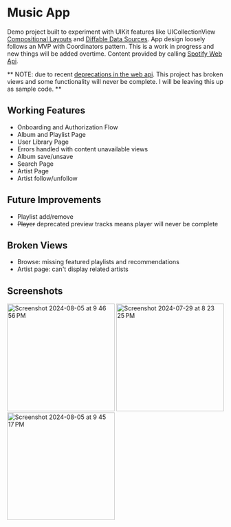 # Music App

Demo project built to experiment with UIKit features like UICollectionView [Compositional Layouts](https://developer.apple.com/documentation/uikit/uicollectionviewcompositionallayout) and 
[Diffable Data Sources](https://developer.apple.com/documentation/uikit/uicollectionviewdiffabledatasource). App design loosely follows an MVP with Coordinators pattern.
This is a work in progress and new things will be added overtime.
Content provided by calling [Spotify Web Api](https://developer.spotify.com/documentation/web-api).

** NOTE: due to recent [deprecations in the web api](https://developer.spotify.com/blog/2024-11-27-changes-to-the-web-api). This project has broken views and some functionality will never be complete. I will be leaving this up as sample code. **

## Working Features
- Onboarding and Authorization Flow
- Album and Playlist Page
- User Library Page
- Errors handled with content unavailable views
- Album save/unsave
- Search Page
- Artist Page
- Artist follow/unfollow 

## Future Improvements
- Playlist add/remove
- ~~Player~~ deprecated preview tracks means player will never be complete 

## Broken Views
- Browse: missing featured playlists and recommendations
- Artist page: can't display related artists

## Screenshots

<img width="250" alt="Screenshot 2024-08-05 at 9 46 56 PM" src="https://github.com/user-attachments/assets/b763e123-6c69-49a7-8f1c-67f14f3e4f74">

<img width="250" alt="Screenshot 2024-07-29 at 8 23 25 PM" src="https://github.com/user-attachments/assets/f072a1fa-b3ae-4c60-bff2-1ad526051053">

<img width="250" alt="Screenshot 2024-08-05 at 9 45 17 PM" src="https://github.com/user-attachments/assets/685b4a16-4cf5-4883-ac25-a0fdd92a9639">
